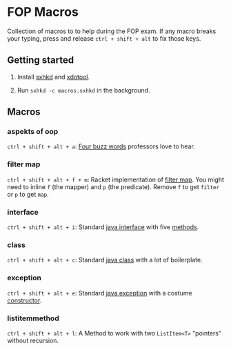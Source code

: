 # FOP Macros

Collection of macros to to help during the FOP exam.
If any macro breaks your typing,
press and release `ctrl + shift + alt` to fix those keys.

## Getting started

1. Install [sxhkd](https://wiki.archlinux.org/index.php/Sxhkd)
and [xdotool](https://wiki.archlinux.org/index.php/Xdotool#Automation).

1. Run `sxhkd -c macros.sxhkd` in the background.

## Macros

### aspekts of oop
`ctrl + shift + alt + a`:
[Four buzz words](https://www.indeed.com/career-advice/career-development/what-is-object-oriented-programming)
professors love to hear.

### filter map
`ctrl + shift + alt + f + m`:
Racket implementation of
[filter map](https://docs.racket-lang.org/reference/pairs.html?q=map#%28def._%28%28lib._racket%2Flist..rkt%29._filter-map%29%29).
You might need to inline `f` (the mapper) and `p` (the predicate).
Remove `f` to get `filter` or `p` to get `map`.

### interface
`ctrl + shift + alt + i`:
Standard [java interface](https://www.w3schools.com/java/java_interface.asp)
with five [methods](https://www.w3schools.com/java/java_methods.asp).

### class
`ctrl + shift + alt + c`:
Standard [java class](https://www.w3schools.com/java/java_classes.asp)
with a lot of boilerplate.

### exception
`ctrl + shift + alt + e`:
Standard [java exception](https://www.tutorialspoint.com/java/java_exceptions.htm)
with a costume [constructor](https://www.w3schools.com/java/java_constructors.asp).

### listitemmethod
`ctrl + shift + alt + l`:
A Method to work with two `ListItem<T>` "pointers" without recursion.
